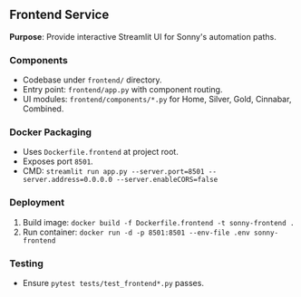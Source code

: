 ## Frontend Service

**Purpose**: Provide interactive Streamlit UI for Sonny's automation paths.

### Components
- Codebase under `frontend/` directory.
- Entry point: `frontend/app.py` with component routing.
- UI modules: `frontend/components/*.py` for Home, Silver, Gold, Cinnabar, Combined.

### Docker Packaging
- Uses `Dockerfile.frontend` at project root.
- Exposes port `8501`.
- CMD: `streamlit run app.py --server.port=8501 --server.address=0.0.0.0 --server.enableCORS=false`

### Deployment
1. Build image: `docker build -f Dockerfile.frontend -t sonny-frontend .`
2. Run container: `docker run -d -p 8501:8501 --env-file .env sonny-frontend`

### Testing
- Ensure `pytest tests/test_frontend*.py` passes.